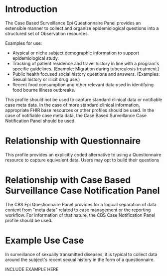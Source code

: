 # Introduction

The Case Based Surveillance Epi Questionnaire Panel provides an extensible manner to collect and organize epidemiological questions into a structured set of Observation resources.

Examples for use:
* Atypical or niche subject demographic information to support epidemiological study.
* Tracking of patient residence and travel history in line with a program's specific guidelines. (Example: Migration during tuberculosis treatment.)
* Public health focused social history questions and answers. (Examples: Sexual history or illicit drug use.)
* Recent food consumption and other relevant data used in identifying food bourne illness outbreaks.

This profile should not be used to capture standard clinical data or notifiable case meta data. In the case of more standard clinical information, appropriate FHIR base resources or other profiles should be used. In the case of notifiable case meta data, the Case Based Surveillance Case Notification Panel should be used.

# Relationship with Questionnaire

This profile provides an explicitly coded alternative to using a Questionnaire resource to capture equivalent data. Users may opt to build their questions

# Relationship with Case Based Surveillance Case Notification Panel

The CBS Epi Questionnaire Panel provides for a logical separation of data content from "meta data" related to case management or the reporting workflow. For information of that nature, the CBS Case Notification Panel profile should be used.

# Example Use Case

In surveillance of sexually transmitted diseases, it is typical to collect data around the subject's recent sexual history in the form of a questionnaire.

INCLUDE EXAMPLE HERE